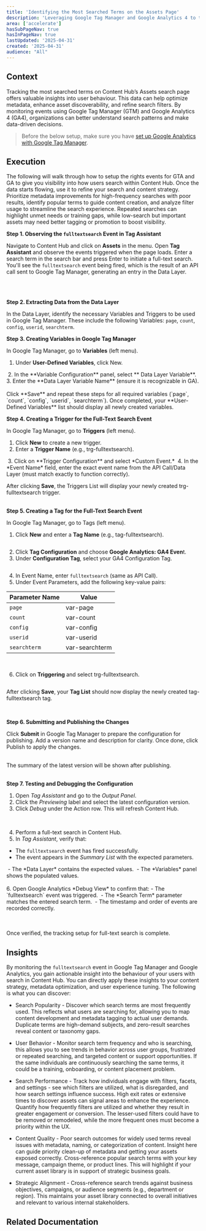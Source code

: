 ```yaml
---
title: 'Identifying the Most Searched Terms on the Assets Page'
description: 'Leveraging Google Tag Manager and Google Analytics 4 to track and analyze search behavior on the Assets Page'
area: ['accelerate']
hasSubPageNav: true
hasInPageNav: true
lastUpdated: '2025-04-31'
created: '2025-04-31'
audience: "All"
---
```


## Context
Tracking the most searched terms on Content Hub’s Assets search page offers valuable insights into user behaviour. This data can help optimize metadata, enhance asset discoverability, and refine search filters. By monitoring events using Google Tag Manager (GTM) and Google Analytics 4 (GA4), organizations can better understand search patterns and make data-driven decisions.

> Before the below setup, make sure you have [set up Google Analytics with Google Tag Manager](https://doc.sitecore.com/ch/en/users/content-hub/set-up-google-analytics-with-google-tag-manager.html). 

## Execution

The following will walk through how to setup the rights events for GTA and GA to give you visibility into how users search within Content Hub. Once the data starts flowing, use it to refine your search and content strategy. Prioritize metadata improvements for high-frequency searches with poor results, identify popular terms to guide content creation, and analyze filter usage to streamline the search experience. Repeated searches can highlight unmet needs or training gaps, while low-search but important assets may need better tagging or promotion to boost visibility.

**Step 1. Observing the `fulltextsearch` Event in Tag Assistant**

Navigate to Content Hub and click on **Assets** in the menu. Open **Tag Assistant** and observe the events triggered when the page loads. Enter a search term in the search bar and press Enter to initiate a full-text search. You'll see the `fulltextsearch` event being fired, which is the result of an API call sent to Google Tag Manager, generating an entry in the Data Layer.

<img src="/images/learn/accelerate/content-hub/most-searched-assets/att_15_for_3800498189.png" alt=""/>
<img src="/images/learn/accelerate/content-hub/most-searched-assets/att_37_for_3800498189.png" alt=""/>
<br/><br/>

**Step 2. Extracting Data from the Data Layer**

In the Data Layer, identify the necessary Variables and Triggers to be used in Google Tag Manager. These include the following Variables: `page`, `count`, `config`, `userid`, `searchterm`.

**Step 3. Creating Variables in Google Tag Manager**

In Google Tag Manager, go to **Variables** (left menu).
1. Under **User-Defined Variables**, click New.
<img src="/images/learn/accelerate/content-hub/most-searched-assets/att_16_for_3800498189.png" alt=""/>
2. In the **Variable Configuration** panel, select ** Data Layer Variable**.
<img src="/images/learn/accelerate/content-hub/most-searched-assets/att_66_for_3800498189.png" alt=""/>
3. Enter the **Data Layer Variable Name** (ensure it is recognizable in GA).
 <img src="/images/learn/accelerate/content-hub/most-searched-assets/045.png" alt=""/>
<br/><br/>
Click **Save** and repeat these steps for all required variables (`page`, `count`, `config`, `userid`, `searchterm`). Once completed, your **User-Defined Variables** list should display all newly created variables.

**Step 4. Creating a Trigger for the Full-Text Search Event**

In Google Tag Manager, go to **Triggers** (left menu).
1. Click **New** to create a new trigger.
2. Enter a **Trigger Name** (e.g., trg-fulltextsearch).
<img src="/images/learn/accelerate/content-hub/most-searched-assets/att_21_for_3800498189.png" alt=""/>
3. Click on **Trigger Configuration** and select *Custom Event.*
<img src="/images/learn/accelerate/content-hub/most-searched-assets/att_39_for_3800498189.png" alt=""/>
4. In the *Event Name* field, enter the exact event name from the API Call/Data Layer (must match exactly to function correctly).
<img src="/images/learn/accelerate/content-hub/most-searched-assets/att_40_for_3800498189.png" alt=""/>

After clicking **Save**, the Triggers List will display your newly created trg-fulltextsearch trigger.
<img src="/images/learn/accelerate/content-hub/most-searched-assets/att_22_for_3800498189.png" alt=""/>
<br/><br/>

**Step 5. Creating a Tag for the Full-Text Search Event**

In Google Tag Manager, go to Tags (left menu).
1. Click **New** and enter a **Tag Name** (e.g., tag-fulltextsearch).
<img src="/images/learn/accelerate/content-hub/most-searched-assets/att_41_for_3800498189.png" alt=""/>

2. Click **Tag Configuration** and choose **Google Analytics: GA4 Even**t.
3. Under **Configuration Tag**, select your GA4 Configuration Tag.
<img src="/images/learn/accelerate/content-hub/most-searched-assets/att_44_for_3800498189.png" alt=""/>

4. In Event Name, enter `fulltextsearch` (same as API Call).
5. Under Event Parameters, add the following key-value pairs:

| Parameter Name | Value |
| -- | -- |
| `page` | var-page|
|  `count` | var-count|
| `config` | var-config|
| `userid` |var-userid|
| `searchterm` | var-searchterm|

<img src="/images/learn/accelerate/content-hub/most-searched-assets/att_67_for_3800498189.png" alt=""/>
<br/><br/>

6. Click on **Triggering** and select trg-fulltextsearch.
 <img src="/images/learn/accelerate/content-hub/most-searched-assets/att_42_for_3800498189.png" alt=""/>

After clicking **Save**, your **Tag List** should now display the newly created tag-fulltextsearch tag.

<img src="/images/learn/accelerate/content-hub/most-searched-assets/att_45_for_3800498189.png" alt=""/>
<br/><br/>

**Step 6. Submitting and Publishing the Changes**

Click **Submit** in Google Tag Manager to prepare the configuration for publishing. Add a version name and description for clarity. Once done, click Publish to apply the changes. 

<img src="/images/learn/accelerate/content-hub/most-searched-assets/att_68_for_3800498189.png" alt=""/>
<br/><br/>
The summary of the latest version will be shown after publishing.

<img src="/images/learn/accelerate/content-hub/most-searched-assets/att_69_for_3800498189.png" alt=""/>
<br/><br/>

**Step 7. Testing and Debugging the Configuration**
1. Open *Tag Assistant* and go to the *Output Panel*.
2. Click the *Previewing* label and select the latest configuration version.
3. Click *Debug* under the Action row. This will refresh Content Hub.
<img src="/images/learn/accelerate/content-hub/most-searched-assets/att_60_for_3800498189.png" alt=""/>
<br/><br/>

4. Perform a full-text search in Content Hub.
5. In *Tag Assistant*, verify that:
 - The `fulltextsearch` event has fired successfully.
 - The event appears in the *Summary List* with the expected parameters.
<img src="/images/learn/accelerate/content-hub/most-searched-assets/att_61_for_3800498189.png" alt=""/>
 - The *Data Layer* contains the expected values.
<img src="/images/learn/accelerate/content-hub/most-searched-assets/att_62_for_3800498189.png" alt=""/>
 - The *Variables* panel shows the populated values.
<img src="/images/learn/accelerate/content-hub/most-searched-assets/att_70_for_3800498189.png" alt=""/>
<br/><br/>
6. Open Google Analytics *Debug View* to confirm that:
 - The `fulltextsearch` event was triggered.
<img src="/images/learn/accelerate/content-hub/most-searched-assets/att_24_for_3800498189.png" alt=""/>
 - The *Search Term* parameter matches the entered search term.
<img src="/images/learn/accelerate/content-hub/most-searched-assets/att_25_for_3800498189.png" alt=""/>
 - The timestamp and order of events are recorded correctly.
<img src="/images/learn/accelerate/content-hub/most-searched-assets/att_63_for_3800498189.png" alt=""/>
 
<br/><br/>
Once verified, the tracking setup for full-text search is complete.

## Insights

By monitoring the `fulltextsearch` event in Google Tag Manager and Google Analytics, you gain actionable insight into the behaviour of your users with search in Content Hub. You can directly apply these insights to your content strategy, metadata optimization, and user experience tuning. The following is what you can discover:

- Search Popularity - Discover which search terms are most frequently used. This reflects what users are searching for, allowing you to map content development and metadata tagging to actual user demands. Duplicate terms are high-demand subjects, and zero-result searches reveal content or taxonomy gaps.

-  User Behavior - Monitor search term frequency and who is searching, this allows you to see trends in behavior across user groups, frustrated or repeated searching, and targeted content or support opportunities. If the same individuals are continuously searching the same terms, it could be a training, onboarding, or content placement problem.

- Search Performance - Track how individuals engage with filters, facets, and settings - see which filters are utilized, what is disregarded, and how search settings influence success. High exit rates or extensive times to discover assets can signal areas to enhance the experience. Quantify how frequently filters are utilized and whether they result in greater engagement or conversion. The lesser-used filters could have to be removed or remodeled, while the more frequent ones must become a priority within the UX.

- Content Quality - Poor search outcomes for widely used terms reveal issues with metadata, naming, or categorization of content. Insight here can guide priority clean-up of metadata and getting your assets exposed correctly. Cross-reference popular search terms with your key message, campaign theme, or product lines. This will highlight if your current asset library is in support of strategic business goals. 

- Strategic Alignment - Cross-reference search trends against business objectives, campaigns, or audience segments (e.g., department or region). This maintains your asset library connected to overall initiatives and relevant to various internal stakeholders.

## Related Documentation

<Row columns={2}>
  <Link title="Set up Google Analytics with Google Tag Manager" link="https://doc.sitecore.com/ch/en/users/content-hub/set-up-google-analytics-with-google-tag-manager.html" /> 
</Row>